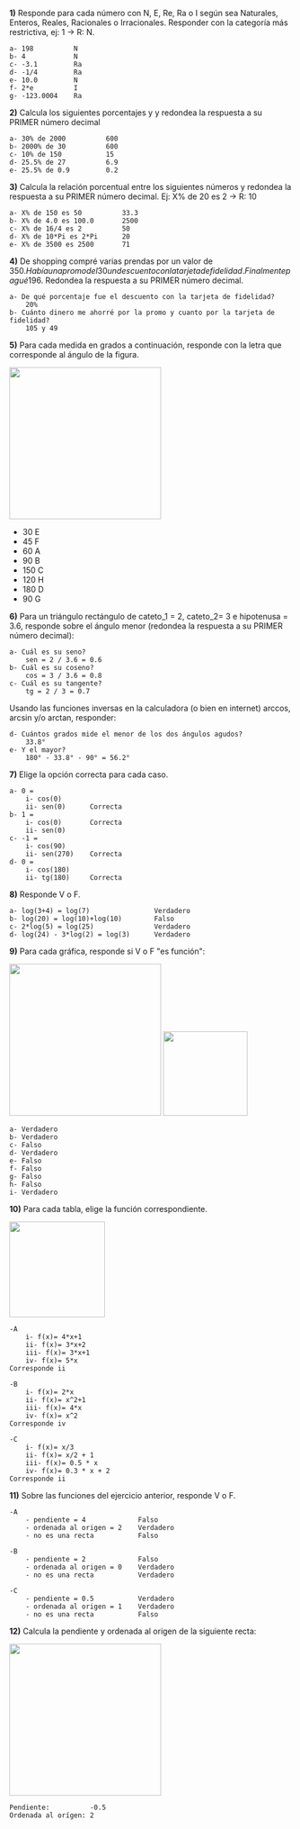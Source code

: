 
**1)** Responde para cada número con N, E, Re, Ra o I según sea Naturales, Enteros, Reales,
Racionales o Irracionales. Responder con la categoría más restrictiva, ej: 1 -> R: N.

    a- 198          N
    b- 4            N
    c- -3.1         Ra
    d- -1/4         Ra
    e- 10.0         N
    f- 2*e          I
    g- -123.0004    Ra


**2)** Calcula los siguientes porcentajes y y redondea la respuesta a su PRIMER número decimal

    a- 30% de 2000          600 
    b- 2000% de 30          600
    c- 10% de 150           15
    d- 25.5% de 27          6.9
    e- 25.5% de 0.9         0.2

**3)** Calcula la relación porcentual entre los siguientes números y redondea la respuesta a su PRIMER número decimal. Ej: X% de 20 es 2 -> R: 10

    a- X% de 150 es 50          33.3
    b- X% de 4.0 es 100.0       2500
    c- X% de 16/4 es 2          50
    d- X% de 10*Pi es 2*Pi      20
    e- X% de 3500 es 2500       71

**4)** De shopping compré varias prendas por un valor de 350$. Había una promo del 30% sobre la cual se aplico luego
un descuento con la tarjeta de fidelidad. Finalmente pagué 196$. Redondea la respuesta a su PRIMER número decimal.

    a- De qué porcentaje fue el descuento con la tarjeta de fidelidad?
        20%
    b- Cuánto dinero me ahorré por la promo y cuanto por la tarjeta de fidelidad?
        105 y 49


**5)** Para cada medida en grados a continuación, responde con la letra que corresponde al ángulo de la figura.

<img  src='./figuras/EX_5.png' height='270px'>

  - 30      E
  - 45      F
  - 60      A
  - 90      B
  - 150     C
  - 120     H
  - 180     D
  - 90      G


**6)** Para un triángulo rectángulo de cateto_1 = 2, cateto_2= 3 e hipotenusa = 3.6, responde sobre el ángulo
menor (redondea la respuesta a su PRIMER número decimal):

    a- Cuál es su seno?
        sen = 2 / 3.6 = 0.6
    b- Cuál es su coseno?
        cos = 3 / 3.6 = 0.8
    c- Cuál es su tangente?
        tg = 2 / 3 = 0.7

Usando las funciones inversas en la calculadora (o bien en internet) arccos, arcsin y/o arctan, responder:

    d- Cuántos grados mide el menor de los dos ángulos agudos?
        33.8°
    e- Y el mayor?
        180° - 33.8° - 90° = 56.2°

**7)** Elige la opción correcta para cada caso.

    a- 0 = 
        i- cos(0)
        ii- sen(0)      Correcta
    b- 1 = 
        i- cos(0)       Correcta
        ii- sen(0)
    c- -1 =
        i- cos(90)
        ii- sen(270)    Correcta
    d- 0 =
        i- cos(180)
        ii- tg(180)     Correcta

**8)** Responde V o F.

    a- log(3+4) = log(7)                Verdadero
    b- log(20) = log(10)+log(10)        Falso
    c- 2*log(5) = log(25)               Verdadero
    d- log(24) - 3*log(2) = log(3)      Verdadero

**9)** Para cada gráfica, responde si V o F "es función":

<img  src='./figuras/EX_9.png' height='270px'>
<img  src='./figuras/EX_9b.png' height='150px'>

    a- Verdadero
    b- Verdadero
    c- Falso
    d- Verdadero
    e- Falso
    f- Falso
    g- Falso
    h- Falso
    i- Verdadero

**10)** Para cada tabla, elige la función correspondiente.


<img  src='./figuras/EX_10.png' height='170px'>

    -A 
        i- f(x)= 4*x+1
        ii- f(x)= 3*x+2
        iii- f(x)= 3*x+1
        iv- f(x)= 5*x
    Corresponde ii

    -B 
        i- f(x)= 2*x
        ii- f(x)= x^2+1
        iii- f(x)= 4*x
        iv- f(x)= x^2
    Corresponde iv

    -C 
        i- f(x)= x/3
        ii- f(x)= x/2 + 1
        iii- f(x)= 0.5 * x
        iv- f(x)= 0.3 * x + 2
    Corresponde ii

**11)** Sobre las funciones del ejercicio anterior, responde V o F.

    -A  
        - pendiente = 4             Falso
        - ordenada al origen = 2    Verdadero
        - no es una recta           Falso

    -B  
        - pendiente = 2             Falso
        - ordenada al origen = 0    Verdadero
        - no es una recta           Verdadero

    -C  
        - pendiente = 0.5           Verdadero
        - ordenada al origen = 1    Verdadero
        - no es una recta           Falso

**12)** Calcula la pendiente y ordenada al origen de la siguiente recta:

<img  src='./figuras/EX_12.png' height='270px'>

    Pendiente:          -0.5
    Ordenada al orígen: 2
